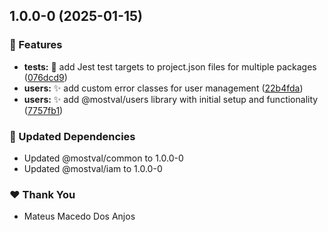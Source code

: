 ## 1.0.0-0 (2025-01-15)

### 🚀 Features

- **tests:** 🔧 add Jest test targets to project.json files for multiple packages ([076dcd9](https://github.com/mateusmacedo/mostval/commit/076dcd9))
- **users:** ✨ add custom error classes for user management ([22b4fda](https://github.com/mateusmacedo/mostval/commit/22b4fda))
- **users:** ✨ add @mostval/users library with initial setup and functionality ([7757fb1](https://github.com/mateusmacedo/mostval/commit/7757fb1))

### 🧱 Updated Dependencies

- Updated @mostval/common to 1.0.0-0
- Updated @mostval/iam to 1.0.0-0

### ❤️ Thank You

- Mateus Macedo Dos Anjos